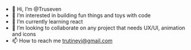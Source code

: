 - 👋 Hi, I’m @Truseven
- 👀 I’m interested in building fun things and toys with code
- 🌱 I’m currently learning react
- 💞️ I’m looking to collaborate on any project that needs UX/UI, animation and icons
- 📫 How to reach me trutineyi@gmail.com

<!---
Truseven/Truseven is a ✨ special ✨ repository because its `README.md` (this file) appears on your GitHub profile.
You can click the Preview link to take a look at your changes.
--->

